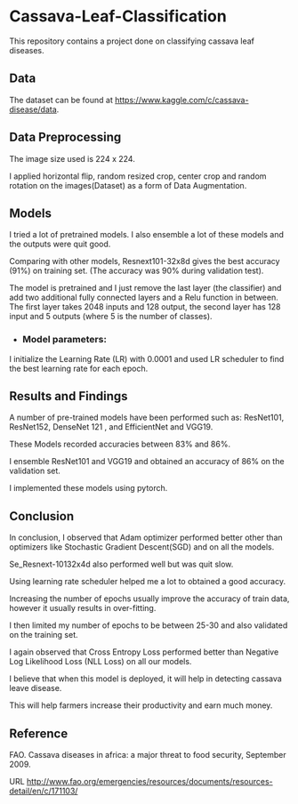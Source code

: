 # Cassava-Leaf-Classification
This  repository contains a project done on classifying cassava leaf diseases.


## Data

The dataset can be found at https://www.kaggle.com/c/cassava-disease/data.

## Data Preprocessing

The image size used is 224 x 224. 

I applied horizontal flip, random resized crop,
center crop and random rotation on the images(Dataset) as a form of Data Augmentation.


## Models

I tried a lot of pretrained models. I also ensemble a lot of these models and
the outputs were quit good.

Comparing with other models, Resnext101-32x8d gives the best accuracy
(91%) on training set. (The accuracy  was 90% during validation test). 

The model is pretrained and I just remove the last layer
(the classifier) and add two additional fully connected layers and a Relu function
in between. The first layer takes 2048 inputs and 128 output, the second layer
has 128 input and 5 outputs (where 5 is the number of classes). 

  * ### Model parameters: 

I initialize the  Learning Rate (LR) with  0.0001 and used LR scheduler to find the best
learning rate  for each epoch.

## Results and Findings

A number of pre-trained models have been performed such as: ResNet101,  ResNet152, DenseNet 121 , and EfficientNet and VGG19. 

These Models recorded accuracies between 83% and 86%. 

I ensemble ResNet101 and VGG19 and obtained an accuracy of 86% on the
validation set.

I implemented these models using  pytorch.

## Conclusion

In conclusion, I observed that Adam optimizer performed better other than optimizers like Stochastic Gradient Descent(SGD) and on all the models. 

Se_Resnext-10132x4d also performed well but was quit slow. 

Using learning rate scheduler helped me a lot to obtained a good accuracy.

Increasing the number of epochs usually improve the accuracy of train data, however it usually results in over-fitting. 

I then limited my number of epochs to be between 25-30 and also validated on the training set.

I again observed that Cross Entropy Loss performed better than Negative Log Likelihood Loss (NLL Loss) on all our models.


I believe that when this model is deployed, it will help in detecting cassava leave disease. 

This will help farmers increase their productivity and earn much money.


## Reference 

FAO. Cassava diseases in africa: a major threat to food security, September 2009. 

URL http://www.fao.org/emergencies/resources/documents/resources-detail/en/c/171103/
